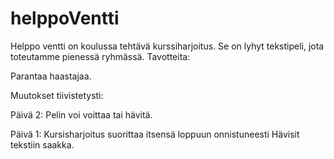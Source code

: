 # helppoVentti
Helppo ventti on koulussa tehtävä kurssiharjoitus. Se on lyhyt tekstipeli, jota toteutamme pienessä ryhmässä.
Tavotteita:

Parantaa haastajaa.

Muutokset tiivistetysti:

Päivä 2: Pelin voi voittaa tai hävitä.

Päivä 1: Kursisharjoitus suorittaa itsensä loppuun onnistuneesti Hävisit tekstiin saakka.
